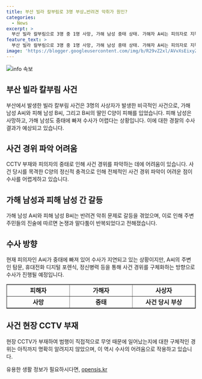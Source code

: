 ```yaml
---
title: 부산 빌라 칼부림로 3명 부상…반려견 악취가 원인?
categories:
  - News
excerpt: >
  부산 빌라 칼부림으로 3명 중 1명 사망, 가해 남성 중태 상태. 가해자 A씨는 피의자로 지목되지만 중태에 빠져 수사가 난항을 겪고 있음. 가해자와 피해자는 반려견 악취 문제로 말다툼이 있었으며, 사건 현장에 직접적으로 비추는 CCTV가 없어 범행 동기는 미궁이다. 현재 경찰은 A씨의 주변 조사, 휴대전화 디지털 포렌식, 정신병력 등을 통해 사건 경위를 구체화할 방침이다. A씨의 신체 상태로 인해 수사가 어려운 상황이지만, 부산경찰청은 살인 혐의로 A씨를 입건할 예정이다.
feature_text: >
  부산 빌라 칼부림으로 3명 중 1명 사망, 가해 남성 중태 상태. 가해자 A씨는 피의자로 지목되지만 중태에 빠져 수사가 난항을 겪고 있음. 가해자와 피해자는 반려견 악취 문제로 말다툼이 있었으며, 사건 현장에 직접적으로 비추는 CCTV가 없어 범행 동기는 미궁이다. 현재 경찰은 A씨의 주변 조사, 휴대전화 디지털 포렌식, 정신병력 등을 통해 사건 경위를 구체화할 방침이다. A씨의 신체 상태로 인해 수사가 어려운 상황이지만, 부산경찰청은 살인 혐의로 A씨를 입건할 예정이다.
image: 'https://blogger.googleusercontent.com/img/b/R29vZ2xl/AVvXsEixyZcFfHzMRdzZMjFBmAUKJYCLCGyLL1o632UiGVXcaFdKo_bkvkuCioo0uUKlGfBVcT3P84aROyZIXSBEx3Aw5nCQ3pTgDom1WDC4m8eifvWiAmWEEVb4x6G_l8C0QH225ldMjyaFvpxGEBGNO37VmDTDMHGhJPq73UglMfDca1-0aw/s1600/blogspot.png'
---
```


<p><img src="https://blogger.googleusercontent.com/img/b/R29vZ2xl/AVvXsEixyZcFfHzMRdzZMjFBmAUKJYCLCGyLL1o632UiGVXcaFdKo_bkvkuCioo0uUKlGfBVcT3P84aROyZIXSBEx3Aw5nCQ3pTgDom1WDC4m8eifvWiAmWEEVb4x6G_l8C0QH225ldMjyaFvpxGEBGNO37VmDTDMHGhJPq73UglMfDca1-0aw/s1600/blogspot.png" alt="info 속보" /></p>

<h2 data-ke-size="size26">부산 빌라 칼부림 사건</h2>

<p data-ke-size="size16">부산에서 발생한 빌라 칼부림 사건은 3명의 사상자가 발생한 비극적인 사건으로, 가해 남성 A씨와 피해 남성 B씨, 그리고 B씨의 딸인 C양이 피해를 입었습니다. 피해 남성은 사망하고, 가해 남성도 중태에 빠져 수사가 어렵다는 상황입니다. 이에 대한 경찰의 수사 결과가 예상되고 있습니다.</p>

<h2 data-ke-size="size26">사건 경위 파악 어려움</h2>

<p data-ke-size="size16">CCTV 부재와 피의자의 중태로 인해 사건 경위를 파악하는 데에 어려움이 있습니다. 사건 당시를 목격한 C양의 정신적 충격으로 인해 전체적인 사건 경위 파악이 어려운 점이 수사를 어렵게하고 있습니다.</p>

<h2 data-ke-size="size26">가해 남성과 피해 남성 간 갈등</h2>

<p data-ke-size="size16">가해 남성 A씨와 피해 남성 B씨는 반려견 악취 문제로 갈등을 겪었으며, 이로 인해 주변 주민들의 진술에 따르면 논쟁과 말다툼이 반복되었다고 전해졌습니다.</p>

<h2 data-ke-size="size26">수사 방향</h2>

<p data-ke-size="size16">현재 피의자인 A씨가 중태에 빠져 있어 수사가 지연되고 있는 상황이지만, A씨의 주변인 탐문, 휴대전화 디지털 포렌식, 정신병력 등을 통해 사건 경위를 구체화하는 방향으로 수사가 진행될 예정입니다.</p>

<table style="width: 100%;" border="1">
<tbody>
<tr>
<td style="text-align: center; width: 176px;"><b>피해자</b></td>
<td style="text-align: center; width: 176px;"><b>가해자</b></td>
<td style="text-align: center; width: 176px;"><b>사상자</b></td>
</tr>
<tr>
<td style="text-align: center; height: 17px;"><b>사망</b></td>
<td style="text-align: center; height: 17px;"><b>중태</b></td>
<td style="text-align: center; height: 17px;"><b>사건 당시 부상</b></td>
</tr>
</tbody>
</table>

<h2 data-ke-size="size26">사건 현장 CCTV 부재</h2>

<p data-ke-size="size16">현장 CCTV가 부재하여 범행이 직접적으로 무엇 때문에 일어났는지에 대한 구체적인 경위는 아직까지 명확히 알려지지 않았으며, 이 역시 수사의 어려움으로 작용하고 있습니다.</p>
유용한 생활 정보가 필요하시다면, <a href="https://opensis.kr" rel="dofollow">opensis.kr</a>


